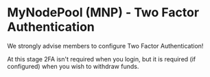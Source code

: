 # MyNodePool (MNP) - Two Factor Authentication
We strongly advise members to configure Two Factor Authentication!

At this stage 2FA isn't required when you login, but it is required (if configured) when you wish to withdraw funds.

